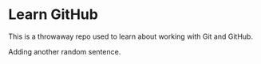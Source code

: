 # Learn GitHub

This is a throwaway repo used to learn about working with Git and GitHub.

Adding another random sentence.

